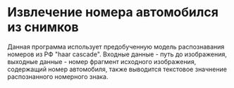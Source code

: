 # Извлечение номера автомобился из снимков
Данная программа использует предобученную модель распознавания номеров из РФ "haar cascade". Входные данные - путь до изображения, выходные данные - номер фрагмент исходного изображения, содержащий номер автомобиля, также выводится текстовое значнение распознанного номерного знака.
